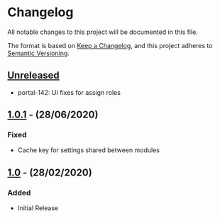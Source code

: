 # Changelog

All notable changes to this project will be documented in this file.

The format is based on [Keep a Changelog](https://keepachangelog.com/en/1.0.0/),
and this project adheres to [Semantic Versioning](https://semver.org/spec/v2.0.0.html).

## [Unreleased]

- portal-142: UI fixes for assign roles

## [1.0.1] - (28/06/2020)

### Fixed
- Cache key for settings shared between modules

## [1.0] - (28/02/2020)

### Added
- Initial Release

[Unreleased]: https://github.com/bristol-su/assign-roles/compare/v1.0.1...HEAD
[1.0.1]: https://github.com/bristol-su/assign-roles/compare/v1.0...v1.0.1
[1.0]: https://github.com/bristol-su/assign-roles/releases/tag/v1.0
